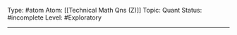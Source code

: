 Type: #atom
Atom: [[Technical Math Qns (Z)]]
Topic: Quant 
Status: #incomplete 
Level: #Exploratory 

----
